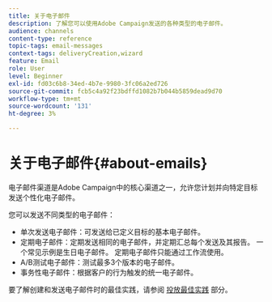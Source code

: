 ```yaml
---
title: 关于电子邮件
description: 了解您可以使用Adobe Campaign发送的各种类型的电子邮件。
audience: channels
content-type: reference
topic-tags: email-messages
context-tags: deliveryCreation,wizard
feature: Email
role: User
level: Beginner
exl-id: fd03c6b8-34ed-4b7e-9980-3fc06a2ed726
source-git-commit: fcb5c4a92f23bdffd1082b7b044b5859dead9d70
workflow-type: tm+mt
source-wordcount: '131'
ht-degree: 3%

---
```


# 关于电子邮件{#about-emails}

电子邮件渠道是Adobe Campaign中的核心渠道之一，允许您计划并向特定目标发送个性化电子邮件。

您可以发送不同类型的电子邮件：

* 单次发送电子邮件：可发送给已定义目标的基本电子邮件。
* 定期电子邮件：定期发送相同的电子邮件，并定期汇总每个发送及其报告。 一个常见示例是生日电子邮件。 定期电子邮件只能通过工作流使用。
* A/B测试电子邮件：测试最多3个版本的电子邮件。
* 事务性电子邮件：根据客户的行为触发的统一电子邮件。

要了解创建和发送电子邮件时的最佳实践，请参阅 [投放最佳实践](../../sending/using/delivery-best-practices.md) 部分。
